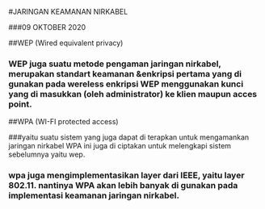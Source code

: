 #JARINGAN KEAMANAN NIRKABEL


###09 OKTOBER 2020

##WEP (Wired equivalent privacy)

### WEP juga suatu metode pengaman jaringan nirkabel, merupakan standart keamanan &enkripsi pertama yang di gunakan pada wereless enkripsi WEP menggunakan kunci yang di masukkan (oleh administrator) ke klien maupun acces point.

##WPA (WI-FI protected access)

###yaitu suatu sistem yang juga dapat di terapkan untuk mengamankan jaringan nirkabel WPA ini juga di ciptakan untuk melengkapi sistem sebelumnya yaitu wep.
### wpa juga mengimplementasikan layer dari IEEE, yaitu layer 802.11. nantinya WPA akan lebih banyak di gunakan pada implementasi keamanan jaringan nirkabel.




